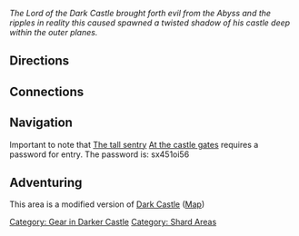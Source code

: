 *The Lord of the Dark Castle brought forth evil from the Abyss and the
ripples in reality this caused spawned a twisted shadow of his castle
deep within the outer planes.*

## Directions

## Connections

## Navigation

Important to note that [The tall sentry](The_tall_sentry "wikilink") [At
the castle gates](At_the_castle_gates "wikilink") requires a password
for entry. The password is: sx451oi56

## Adventuring

This area is a modified version of [Dark
Castle](:Category:_Dark_Castle "wikilink")
([Map](Dark_Castle_Map "wikilink"))

[Category: Gear in Darker
Castle](Category:_Gear_in_Darker_Castle "wikilink") [Category: Shard
Areas](Category:_Shard_Areas "wikilink")
